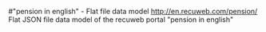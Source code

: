 #"pension in english" - Flat file data model
http://en.recuweb.com/pension/
Flat JSON file data model of the recuweb portal "pension in english"
